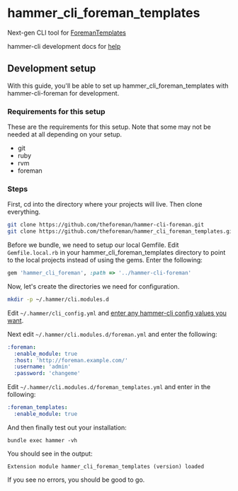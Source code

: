 # hammer_cli_foreman_templates

Next-gen CLI tool for [ForemanTemplates](http://www.theforeman.org/plugins/foreman_templates/)

hammer-cli development docs for [help](https://github.com/theforeman/hammer-cli/blob/master/doc/developer_docs.md#hammer-development-docs)

## Development setup
With this guide, you'll be able to set up hammer_cli_foreman_templates with hammer-cli-foreman for development.

### Requirements for this setup

These are the requirements for this setup. Note that some may not be needed at
all depending on your setup.

* git
* ruby
* rvm
* foreman

### Steps

First, cd into the directory where your projects will live. Then clone everything.

```bash
git clone https://github.com/theforeman/hammer-cli-foreman.git
git clone https://github.com/theforeman/hammer_cli_foreman_templates.git
```

Before we bundle, we need to setup our local Gemfile. Edit `Gemfile.local.rb` in your hammer_cli_foreman_templates directory to point to the local projects instead of using the gems. Enter the following:

```ruby
gem 'hammer_cli_foreman', :path => '../hammer-cli-foreman'
```

Now, let's create the directories we need for configuration.

```bash
mkdir -p ~/.hammer/cli.modules.d
```

Edit `~/.hammer/cli_config.yml` and [enter any hammer-cli config values you
want](https://github.com/theforeman/hammer-cli/blob/master/doc/installation.md#options).

Next edit `~/.hammer/cli.modules.d/foreman.yml` and enter the following:

```yaml
:foreman:
  :enable_module: true
  :host: 'http://foreman.example.com/'
  :username: 'admin'
  :password: 'changeme'
```

Edit `~/.hammer/cli.modules.d/foreman_templates.yml` and enter in the following:

```yaml
:foreman_templates:
  :enable_module: true
```

And then finally test out your installation:

```
bundle exec hammer -vh
```

You should see in the output:
```
Extension module hammer_cli_foreman_templates (version) loaded
```
If you see no errors, you should be good to go.



